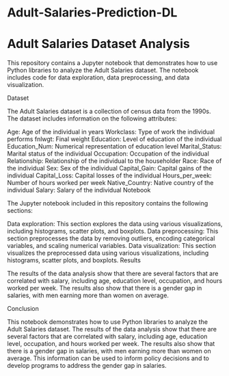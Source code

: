 # Adult-Salaries-Prediction-DL
# Adult Salaries Dataset Analysis

This repository contains a Jupyter notebook that demonstrates how to use Python libraries to analyze the Adult Salaries dataset. The notebook includes code for data exploration, data preprocessing, and data visualization.

Dataset

The Adult Salaries dataset is a collection of census data from the 1990s. The dataset includes information on the following attributes:

Age: Age of the individual in years
Workclass: Type of work the individual performs
fnlwgt: Final weight
Education: Level of education of the individual
Education_Num: Numerical representation of education level
Marital_Status: Marital status of the individual
Occupation: Occupation of the individual
Relationship: Relationship of the individual to the householder
Race: Race of the individual
Sex: Sex of the individual
Capital_Gain: Capital gains of the individual
Capital_Loss: Capital losses of the individual
Hours_per_week: Number of hours worked per week
Native_Country: Native country of the individual
Salary: Salary of the individual
Notebook

The Jupyter notebook included in this repository contains the following sections:

Data exploration: This section explores the data using various visualizations, including histograms, scatter plots, and boxplots.
Data preprocessing: This section preprocesses the data by removing outliers, encoding categorical variables, and scaling numerical variables.
Data visualization: This section visualizes the preprocessed data using various visualizations, including histograms, scatter plots, and boxplots.
Results

The results of the data analysis show that there are several factors that are correlated with salary, including age, education level, occupation, and hours worked per week. The results also show that there is a gender gap in salaries, with men earning more than women on average.

Conclusion

This notebook demonstrates how to use Python libraries to analyze the Adult Salaries dataset. The results of the data analysis show that there are several factors that are correlated with salary, including age, education level, occupation, and hours worked per week. The results also show that there is a gender gap in salaries, with men earning more than women on average. This information can be used to inform policy decisions and to develop programs to address the gender gap in salaries.
